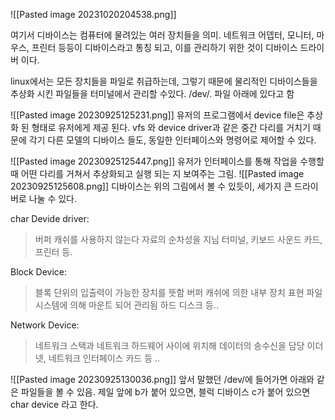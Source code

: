 
![[Pasted image 20231020204538.png]]



여기서 디바이스는 컴퓨터에 물려있는 여러 장치들을 의미. 
네트워크 어뎁터, 모니터, 마우스, 프린터 등등이 디바이스라고 통칭 되고, 이를 관리하기 위한 것이 디바이스 드라이버 이다.

linux에서는 모든 장치들을 파일로 취급하는데, 그렇기 때문에 물리적인 디바이스들을 추상화 시킨 파일들을 터미널에서 관리할 수있다.
/dev/. 파일 아래에 있다고 함

![[Pasted image 20230925125231.png]]
유저의 프로그램에서 device file은 추상화 된 형태로 유저에게 제공 된다.
vfs 와 device driver과 같은 중간 다리를 거치기 때문에 각기 다른 모델의 디바이스 들도, 동일한 인터페이스와 명령어로 제어할 수 있다.

![[Pasted image 20230925125447.png]]
유저가 인터페이스를 통해 작업을 수행할때 어떤 다리를 거쳐서 추상화되고 실행 되는 지 보여주는 그림.
![[Pasted image 20230925125608.png]]
디바이스는 위의 그림에서 볼 수 있듯이, 세가지 큰 드라이버로 나눌 수 있다.


char Devide driver:
>버퍼 캐쉬를 사용하지 않는다
>자료의 순차성을 지님
>터미널, 키보드 사운드 카드, 프린터 등.

Block Device:
>블록 단위의 입출력이 가능한 장치를 뜻함
>버퍼 캐쉬에 의한 내부 장치 표현
>파일 시스템에 의해 마운트 되어 관리됨
>하드 디스크 등..

Network Device:
>네트워크 스택과 네트워크 하드웨어 사이에 위치해 데이터의 송수신을 담당
>이더넷, 네트워크 인터페이스 카드 등 ..


![[Pasted image 20230925130036.png]]
앞서 말했던 /dev/에 들어가면 아래와 같은 파일들을 볼 수 있음.
제일 앞에 b가 붙어 있으면, 블럭 디바이스
c가 붙어 있으면 char device 라고 한다.